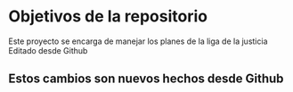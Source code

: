 # Objetivos de la repositorio

Este proyecto se encarga de manejar los planes de la liga de la justicia
Editado desde Github

## Estos cambios son nuevos hechos desde Github
